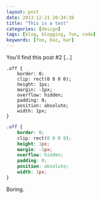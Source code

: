 ```yaml
---
layout: post
date: 2013-12-21 20:34:38
title: "This is a test"
categories: [design]
tags: [blog, blogging, fun, code]
keywords: [foo, baz, bar]
---
```


You'll find this post #2 [...]

```css{4-8}
.off {
	border: 0;
	clip: rect(0 0 0 0);
	height: 1px;
	margin: -1px;
	overflow: hidden;
	padding: 0;
	position: absolute;
	width: 1px;
}
```

```css
.off {
	border: 0;
	clip: rect(0 0 0 0);
	height: 1px;
	margin: -1px;
	overflow: hidden;
	padding: 0;
	position: absolute;
	width: 1px;
}
```

Boring.
